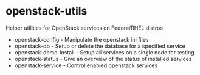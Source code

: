 openstack-utils
===============

Helper utilities for OpenStack services on Fedora/RHEL distros

* openstack-config        - Manipulate the openstack ini files
* openstack-db            - Setup or delete the database for a specified service
* openstack-demo-install  - Setup all services on a single node for testing
* openstack-status        - Give an overview of the status of installed services
* openstack-service       - Control enabled openstack services
